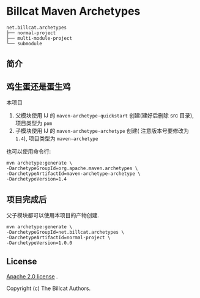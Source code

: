 # Billcat Maven Archetypes

```
net.billcat.archetypes
├── normal-project
├── multi-module-project
└── submodule
```

## 简介


## 鸡生蛋还是蛋生鸡

本项目

1. 父模块使用 IJ 的 `maven-archetype-quickstart` 创建(建好后删除 src 目录), 项目类型为 `pom`
2. 子模块使用 IJ 的 `maven-archetype-archetype` 创建( 注意版本号要修改为 `1.4`), 项目类型为 `maven-archetype`

也可以使用命令行:

```shell
mvn archetype:generate \
-DarchetypeGroupId=org.apache.maven.archetypes \
-DarchetypeArtifactId=maven-archetype-archetype \
-DarchetypeVersion=1.4
```

## 项目完成后

父子模块都可以使用本项目的产物创建.

```shell
mvn archetype:generate \
-DarchetypeGroupId=net.billcat.archetypes \
-DarchetypeArtifactId=normal-project \
-DarchetypeVersion=1.0.0
```

## License

[Apache 2.0 license](https://www.apache.org/licenses/LICENSE-2.0.html) .

Copyright (c) The Billcat Authors. 
